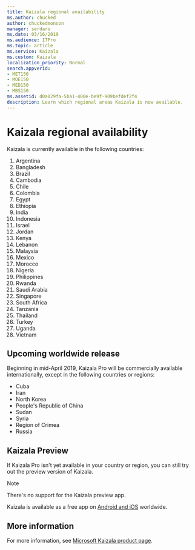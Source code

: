 ```yaml
---
title: Kaizala regional availability
ms.author: chucked
author: chuckedmonson
manager: serdars
ms.date: 03/16/2019
ms.audience: ITPro
ms.topic: article
ms.service: Kaizala
ms.custom: Kaizala
localization_priority: Normal
search.appverid:
- MET150
- MOE150
- MED150
- MBS150
ms.assetid: d0a029fa-5ba1-400e-be9f-909befdef2f4
description: Learn which regional areas Kaizala is now available.
---
```


# Kaizala regional availability

Kaizala is currently available in the following countries:

1. Argentina 
2. Bangladesh
3. Brazil
4. Cambodia
5. Chile
6. Colombia
7. Egypt 
8. Ethiopia
9. India
10. Indonesia
11. Israel
12. Jordan
13. Kenya
14. Lebanon
15. Malaysia
16. Mexico
17. Morocco
18. Nigeria
19. Philippines
20. Rwanda
21. Saudi Arabia
22. Singapore
23. South Africa 
24. Tanzania 
25. Thailand
26. Turkey
27. Uganda
28. Vietnam

## Upcoming worldwide release

Beginning in mid-April 2019, Kaizala Pro will be commercially available internationally, except in the following countries or regions:

- Cuba 
- Iran 
- North Korea 
- People's Republic of China 
- Sudan 
- Syria 
- Region of Crimea 
- Russia 

## Kaizala Preview

If Kaizala Pro isn't yet available in your country or region, you can still try out the preview version of Kaizala.

> [!NOTE]
> There's no support for the Kaizala preview app.

Kaizala is available as a free app on [Android and iOS](https://products.office.com/business/microsoft-kaizala) worldwide.

## More information

For more information, see [Microsoft Kaizala product page](https://products.office.com/business/microsoft-kaizala).
